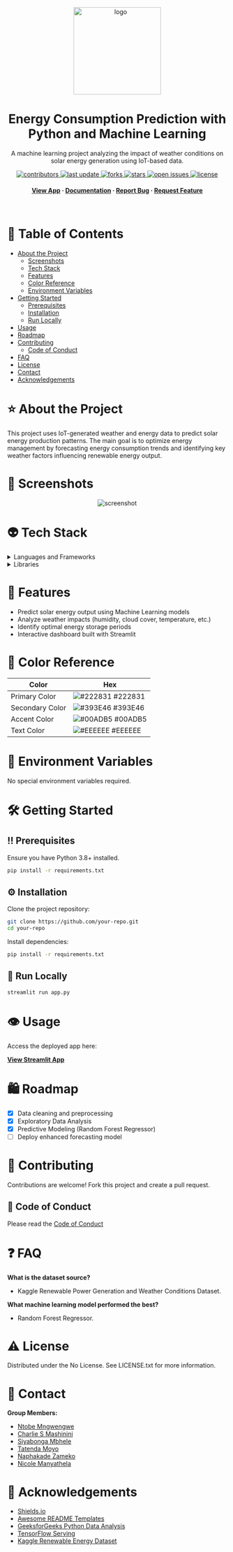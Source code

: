 <div align="center">

  <img src="assets/logo.png" alt="logo" width="200" height="auto" />
  <h1>Energy Consumption Prediction with Python and Machine Learning</h1>

  <p>
    A machine learning project analyzing the impact of weather conditions on solar energy generation using IoT-based data.
  </p>

<!-- Badges -->
<p>
  <a href="https://github.com/your-repo/graphs/contributors">
    <img src="https://img.shields.io/github/contributors/your-repo" alt="contributors" />
  </a>
  <a href="">
    <img src="https://img.shields.io/github/last-commit/your-repo" alt="last update" />
  </a>
  <a href="https://github.com/your-repo/network/members">
    <img src="https://img.shields.io/github/forks/your-repo" alt="forks" />
  </a>
  <a href="https://github.com/your-repo/stargazers">
    <img src="https://img.shields.io/github/stars/your-repo" alt="stars" />
  </a>
  <a href="https://github.com/your-repo/issues/">
    <img src="https://img.shields.io/github/issues/your-repo" alt="open issues" />
  </a>
  <a href="https://github.com/your-repo/blob/master/LICENSE">
    <img src="https://img.shields.io/github/license/your-repo.svg" alt="license" />
  </a>
</p>

<h4>
  <a href="https://weatherdata-energy.streamlit.app/">View App</a>
  <span> · </span>
  <a href="https://github.com/your-repo">Documentation</a>
  <span> · </span>
  <a href="https://github.com/your-repo/issues/">Report Bug</a>
  <span> · </span>
  <a href="https://github.com/your-repo/issues/">Request Feature</a>
</h4>
</div>

<br />

# 📓 Table of Contents

- [About the Project](#star2-about-the-project)
  * [Screenshots](#camera-screenshots)
  * [Tech Stack](#space_invader-tech-stack)
  * [Features](#dart-features)
  * [Color Reference](#art-color-reference)
  * [Environment Variables](#key-environment-variables)
- [Getting Started](#toolbox-getting-started)
  * [Prerequisites](#bangbang-prerequisites)
  * [Installation](#gear-installation)
  * [Run Locally](#running-run-locally)
- [Usage](#eyes-usage)
- [Roadmap](#compass-roadmap)
- [Contributing](#wave-contributing)
  * [Code of Conduct](#scroll-code-of-conduct)
- [FAQ](#grey_question-faq)
- [License](#warning-license)
- [Contact](#handshake-contact)
- [Acknowledgements](#gem-acknowledgements)

# ⭐ About the Project

This project uses IoT-generated weather and energy data to predict solar energy production patterns. The main goal is to optimize energy management by forecasting energy consumption trends and identifying key weather factors influencing renewable energy output.

# 📸 Screenshots

<div align="center">
  <img src="https://placehold.co/600x400?text=Streamlit+App+Screenshot" alt="screenshot" />
</div>

# 👽 Tech Stack

<details>
  <summary>Languages and Frameworks</summary>
  <ul>
    <li>Python</li>
    <li>Streamlit</li>
    <li>Machine Learning (scikit-learn, statsmodels)</li>
  </ul>
</details>

<details>
<summary>Libraries</summary>
  <ul>
    <li>Pandas</li>
    <li>NumPy</li>
    <li>Matplotlib</li>
    <li>Seaborn</li>
    <li>Plotly</li>
  </ul>
</details>

# 🎯 Features

- Predict solar energy output using Machine Learning models
- Analyze weather impacts (humidity, cloud cover, temperature, etc.)
- Identify optimal energy storage periods
- Interactive dashboard built with Streamlit

# 🎨 Color Reference

| Color             | Hex                                                                |
| ----------------- | ------------------------------------------------------------------ |
| Primary Color | ![#222831](https://via.placeholder.com/10/222831?text=+) #222831 |
| Secondary Color | ![#393E46](https://via.placeholder.com/10/393E46?text=+) #393E46 |
| Accent Color | ![#00ADB5](https://via.placeholder.com/10/00ADB5?text=+) #00ADB5 |
| Text Color | ![#EEEEEE](https://via.placeholder.com/10/EEEEEE?text=+) #EEEEEE |

# 🔑 Environment Variables

No special environment variables required.

# 🛠️ Getting Started

## ‼️ Prerequisites

Ensure you have Python 3.8+ installed.

```bash
pip install -r requirements.txt
```

## ⚙️ Installation

Clone the project repository:

```bash
git clone https://github.com/your-repo.git
cd your-repo
```

Install dependencies:

```bash
pip install -r requirements.txt
```

## 🏃️ Run Locally

```bash
streamlit run app.py
```

# 👁️ Usage

Access the deployed app here:

[**View Streamlit App**](https://weatherdata-energy.streamlit.app/)

# 🛍️ Roadmap

- [x] Data cleaning and preprocessing
- [x] Exploratory Data Analysis
- [x] Predictive Modeling (Random Forest Regressor)
- [ ] Deploy enhanced forecasting model

# 👋 Contributing

Contributions are welcome! Fork this project and create a pull request.

## :scroll: Code of Conduct

Please read the [Code of Conduct](https://github.com/your-repo/blob/master/CODE_OF_CONDUCT.md)

# ❓ FAQ

**What is the dataset source?**
- Kaggle Renewable Power Generation and Weather Conditions Dataset.

**What machine learning model performed the best?**
- Random Forest Regressor.

# ⚠️ License

Distributed under the No License. See LICENSE.txt for more information.

# 🤝 Contact

**Group Members:**

- [Ntobe Mngwengwe](https://www.linkedin.com/in/ntobe-mngwengwe-40a0b4119/)
- [Charlie S Mashinini](https://www.linkedin.com/in/charlie-s-mashinini-490444272/)
- [Siyabonga Mbhele](https://www.linkedin.com/in/siyabonga-mbhele-5622a22b9/)
- [Tatenda Moyo](https://www.linkedin.com/in/tatenda-moyo-576235220/)
- [Naphakade Zameko](https://www.linkedin.com/in/naphakade-zameko-7059212b2/)
- [Nicole Manyathela](https://www.linkedin.com/in/nicole-manyathela-2a46ab273/)

# 💎 Acknowledgements

- [Shields.io](https://shields.io/)
- [Awesome README Templates](https://github.com/matiassingers/awesome-readme)
- [GeeksforGeeks Python Data Analysis](https://www.geeksforgeeks.org/data-analysis-with-python/)
- [TensorFlow Serving](https://www.tensorflow.org/)
- [Kaggle Renewable Energy Dataset](https://www.kaggle.com/)

